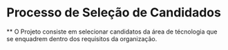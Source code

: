 # Processo de Seleção de Candidados

** O Projeto consiste em selecionar candidatos da área de técnologia que se enquadrem dentro dos requisitos da organização.
